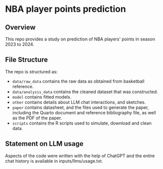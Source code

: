 # NBA player points prediction

## Overview

This repo provides a study on prediction of NBA players' points in season 2023 to 2024.


## File Structure

The repo is structured as:

-   `data/raw_data` contains the raw data as obtained from basketball reference.
-   `data/analysis_data` contains the cleaned dataset that was constructed.
-   `model` contains fitted models. 
-   `other` contains details about LLM chat interactions, and sketches.
-   `paper` contains datasheet, and the files used to generate the paper, including the Quarto document and reference bibliography file, as well as the PDF of the paper. 
-   `scripts` contains the R scripts used to simulate, download and clean data.


## Statement on LLM usage

Aspects of the code were written with the help of ChatGPT and the entire chat history is available in inputs/llms/usage.txt.
